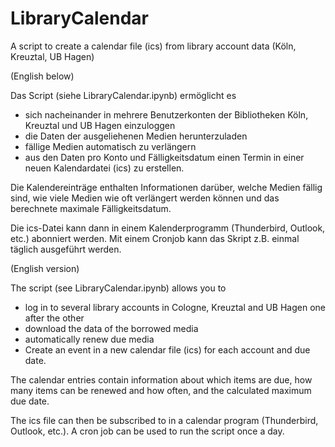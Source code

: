 # LibraryCalendar
A script to create a calendar file (ics) from library account data (Köln, Kreuztal, UB Hagen)

(English below)

Das Script (siehe LibraryCalendar.ipynb) ermöglicht es
- sich nacheinander in mehrere Benutzerkonten der Bibliotheken Köln, Kreuztal und UB Hagen einzuloggen
- die Daten der ausgeliehenen Medien herunterzuladen
- fällige Medien automatisch zu verlängern
- aus den Daten pro Konto und Fälligkeitsdatum einen Termin in einer neuen Kalendardatei (ics) zu erstellen.

Die Kalendereinträge enthalten Informationen darüber, welche Medien fällig sind, wie viele Medien wie oft verlängert werden können und das berechnete maximale Fälligkeitsdatum.

Die ics-Datei kann dann in einem Kalenderprogramm (Thunderbird, Outlook, etc.) abonniert werden. Mit einem Cronjob kann das Skript z.B. einmal täglich ausgeführt werden.


(English version)

The script (see LibraryCalendar.ipynb) allows you to
- log in to several library accounts in Cologne, Kreuztal and UB Hagen one after the other
- download the data of the borrowed media
- automatically renew due media
- Create an event in a new calendar file (ics) for each account and due date.

The calendar entries contain information about which items are due, how many items can be renewed and how often, and the calculated maximum due date.

The ics file can then be subscribed to in a calendar program (Thunderbird, Outlook, etc.). A cron job can be used to run the script once a day.
